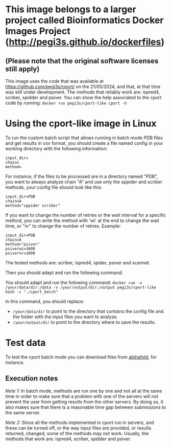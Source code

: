 # This image belongs to a larger project called Bioinformatics Docker Images Project (http://pegi3s.github.io/dockerfiles)
## (Please note that the original software licenses still apply)

This image uses the code that was available at https://github.com/pegi3s/cport/ on the 21/05/2024, and that, at that time was still under development. The methods that reliably work are: ispred4, scriber, spidder and psiver. You can show the help associated to the cport code by running: `docker run pegi3s/cport-like cport -h`

# Using the cport-like image in Linux
To run the custom batch script that allows running in batch mode PDB files and get results in csv format, you should create a file named config in your working directory with the following information:

```
input_dir=
chain=
method=
```

For instance, if the files to be processed are in a directory named "PDB", you want to always analyze chain "A" and use only the sppider and scriber methods, your config file should look like this:

```
input_dir=PDB
chain=A
method="sppider scriber"
```

If you want to change the number of retries or the wait interval for a specific method, you can write the method with 'wi' at the end to change the wait time, or "nr" to change the number of retries. Example:

```
input_dir=PDB
chain=A
method="psiver"
psiverwi=3600
psivernr=1000
```

The tested methods are: scriber, ispred4, spider, psiver and scannet.

Then you should adapt and run the following command:

You should adapt and run the following command: 
`docker run -v /your/data/dir:/data -v /your/output/dir:/output pegi3s/cport-like bash -c "./cport_batch"`

In this command, you should replace:
- `/your/data/dir`  to point to the directory that contains the config file and the folder with the input files you want to analyze.
- `/your/output/dir`   to point to the directory where to save the results.


# Test data
To test the cport batch mode you can download files from [alphafold](https://alphafold.ebi.ac.uk/), for instance.


## Execution notes
*Note 1:* In batch mode, methods are run one by one and not all at the same time in order to make sure that a problem with one of the servers will not prevent the user from getting results from the other servers. By doing so, it also makes sure that there is a reasonable time gap between submissions to the same server.

*Note 2:* Since all the methods implemented in cport run in servers, and these can be turned off, or the way input files are provided, or results returned, changed, some of the methods may not work. Usually, the methods that work are: ispred4, scriber, spidder and psiver.
